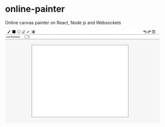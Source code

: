# online-painter

Online canvas painter on React, Node js and Websockets

![application template](./assets/template.jpg)

